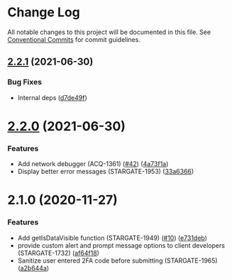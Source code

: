 # Change Log

All notable changes to this project will be documented in this file.
See [Conventional Commits](https://conventionalcommits.org) for commit guidelines.

## [2.2.1](https://github.com/AptoPayments/apto-pci-sdk-web/compare/v2.2.0...v2.2.1) (2021-06-30)


### Bug Fixes

* Internal deps ([d7de49f](https://github.com/AptoPayments/apto-pci-sdk-web/commit/d7de49fb1b7a70f775cfa0e102d648666a8d3d07))





# [2.2.0](https://github.com/AptoPayments/apto-pci-sdk-web/compare/v2.1.0...v2.2.0) (2021-06-30)


### Features

* Add network debugger (ACQ-1361) ([#42](https://github.com/AptoPayments/apto-pci-sdk-web/issues/42)) ([4a73f1a](https://github.com/AptoPayments/apto-pci-sdk-web/commit/4a73f1ab6d83e81034c97f1d9e052c812bb04c65))
* Display better error messages (STARGATE-1953) ([33a6366](https://github.com/AptoPayments/apto-pci-sdk-web/commit/33a636609f63e69c075a2a1b0751c33fed692d87))





# 2.1.0 (2020-11-27)


### Features

* Add getIsDataVisible function (STARGATE-1949) ([#10](https://github.com/AptoPayments/apto-pci-sdk-web/issues/10)) ([e731deb](https://github.com/AptoPayments/apto-pci-sdk-web/commit/e731debeac1db543a163e09eda8dad48e3cc0238))
* provide custom alert and prompt message options to client developers (STARGATE-1732) ([af64f18](https://github.com/AptoPayments/apto-pci-sdk-web/commit/af64f18bc67d1413882cc56faf2629bb51b774ec))
* Sanitize user entered 2FA code before submitting (STARGATE-1965) ([a2b644a](https://github.com/AptoPayments/apto-pci-sdk-web/commit/a2b644a3ab5f92cc313ef308236bc68988d2ce07))
